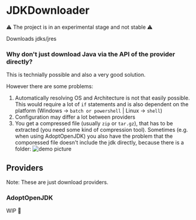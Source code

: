 # JDKDownloader
⚠ The project is in an experimental stage and not stable ⚠

Downloads jdks/jres

### Why don't just download Java via the API of the provider directly?
This is technially possible and also a very good solution.

However there are some problems:
1. Automatically resolving OS and Architecture is not that easily possible. 
This would require a lot of ``if`` statements and is also dependent on the platform (Windows → ``batch or powershell`` | Linux → ``shell``)
2. Configuration may differ a lot between providers
3. You get a compressed file (usually ``zip`` or ``tar.gz``), that has to be extracted (you need some kind of compression tool).
Sometimes (e.g. when using AdoptOpenJDK) you also have the problem that the comporessed file doesn't include the jdk directly, because there is a folder:
![demo picture](https://user-images.githubusercontent.com/40789489/115450243-f600db00-a21b-11eb-8e04-05cca103ca00.png)


## Providers
Note: These are just download providers.

### AdoptOpenJDK
WIP 🔧
